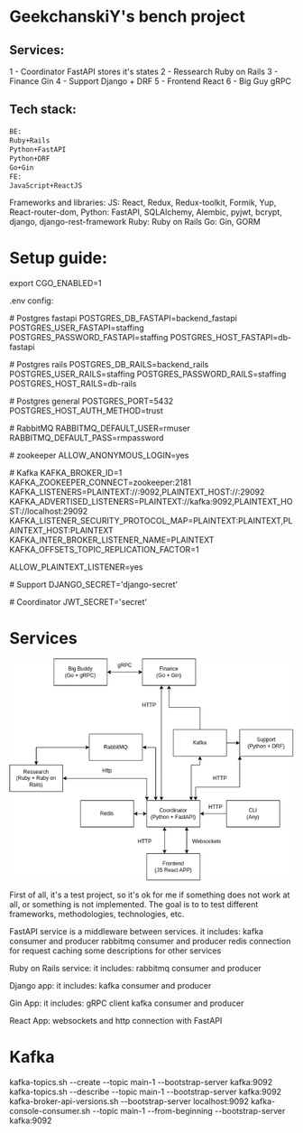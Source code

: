 # GeekchanskiY's bench project

## Services:
1 - Coordinator
FastAPI
stores it's states
2 - Ressearch 
Ruby on Rails
3 - Finance
Gin
4 - Support
Django + DRF
5 - Frontend
React
6 - Big Guy
gRPC


## Tech stack:
    BE:
    Ruby+Rails
    Python+FastAPI
    Python+DRF
    Go+Gin
    FE:
    JavaScript+ReactJS

Frameworks and libraries:
  JS:
    React, Redux, Redux-toolkit, Formik, Yup, React-router-dom,
  Python:
    FastAPI, SQLAlchemy, Alembic, pyjwt, bcrypt, django,
    django-rest-framework
  Ruby:
    Ruby on Rails
  Go:
    Gin, GORM

# Setup guide:

export CGO_ENABLED=1

.env config:

\# Postgres fastapi
POSTGRES_DB_FASTAPI=backend_fastapi
POSTGRES_USER_FASTAPI=staffing
POSTGRES_PASSWORD_FASTAPI=staffing
POSTGRES_HOST_FASTAPI=db-fastapi

\# Postgres rails
POSTGRES_DB_RAILS=backend_rails
POSTGRES_USER_RAILS=staffing
POSTGRES_PASSWORD_RAILS=staffing
POSTGRES_HOST_RAILS=db-rails

\# Postgres general
POSTGRES_PORT=5432
POSTGRES_HOST_AUTH_METHOD=trust


\# RabbitMQ
RABBITMQ_DEFAULT_USER=rmuser
RABBITMQ_DEFAULT_PASS=rmpassword


\# zookeeper
ALLOW_ANONYMOUS_LOGIN=yes


\# Kafka
KAFKA_BROKER_ID=1
KAFKA_ZOOKEEPER_CONNECT=zookeeper:2181
KAFKA_LISTENERS=PLAINTEXT://:9092,PLAINTEXT_HOST://:29092
KAFKA_ADVERTISED_LISTENERS=PLAINTEXT://kafka:9092,PLAINTEXT_HOST://localhost:29092
KAFKA_LISTENER_SECURITY_PROTOCOL_MAP=PLAINTEXT:PLAINTEXT,PLAINTEXT_HOST:PLAINTEXT
KAFKA_INTER_BROKER_LISTENER_NAME=PLAINTEXT
KAFKA_OFFSETS_TOPIC_REPLICATION_FACTOR=1

ALLOW_PLAINTEXT_LISTENER=yes

\# Support
DJANGO_SECRET='django-secret'

\# Coordinator
JWT_SECRET='secret'


# Services
![Services](img/BENCH_schema.drawio.png)

First of all, it's a test project, so it's ok for me if something does
not work at all, or something is not implemented. The goal is to
to test different frameworks, methodologies, technologies, etc.

FastAPI service is a middleware between services.
it includes:
    kafka consumer and producer
    rabbitmq consumer and producer
    redis connection for request caching
    some descriptions for other services

Ruby on Rails service:
it includes:
    rabbitmq consumer and producer

Django app:
it includes:
    kafka consumer and producer

Gin App:
it includes:
    gRPC client
    kafka consumer and producer

React App:
    websockets and http connection
    with FastAPI


# Kafka
kafka-topics.sh --create --topic main-1 --bootstrap-server kafka:9092
kafka-topics.sh --describe --topic main-1 --bootstrap-server kafka:9092
kafka-broker-api-versions.sh --bootstrap-server localhost:9092
kafka-console-consumer.sh --topic main-1 --from-beginning --bootstrap-server kafka:9092